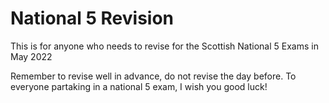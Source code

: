 # National 5 Revision
This is for anyone who needs to revise for the Scottish National 5 Exams in May 2022

Remember to revise well in advance, do not revise the day before.
To everyone partaking in a national 5 exam, I wish you good luck!
